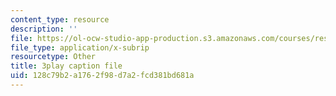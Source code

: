 ```yaml
---
content_type: resource
description: ''
file: https://ol-ocw-studio-app-production.s3.amazonaws.com/courses/res-3-003-learn-to-build-your-own-videogame-with-the-unity-game-engine-and-microsoft-kinect-january-iap-2017/128c79b2a1762f98d7a2fcd381bd681a_ZLbt_1bI_NA.srt
file_type: application/x-subrip
resourcetype: Other
title: 3play caption file
uid: 128c79b2-a176-2f98-d7a2-fcd381bd681a
---
```

